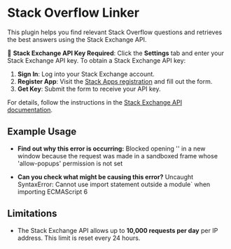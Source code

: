 # Stack Overflow Linker

This plugin helps you find relevant Stack Overflow questions and retrieves the best answers using the Stack Exchange API.

🔑 **Stack Exchange API Key Required**: 
Click the **Settings** tab and enter your Stack Exchange API key. To obtain a Stack Exchange API key:

1. **Sign In**: Log into your Stack Exchange account.
2. **Register App**: Visit the [Stack Apps registration](https://stackapps.com/apps/oauth/register) and fill out the form.
3. **Get Key**: Submit the form to receive your API key.

For details, follow the instructions in the [Stack Exchange API documentation](https://api.stackexchange.com/docs).

## Example Usage

- **Find out why this error is occurring:**
Blocked opening '<URL>' in a new window because the request was made in a sandboxed frame whose 'allow-popups' permission is not set

- **Can you check what might be causing this error?**
Uncaught SyntaxError: Cannot use import statement outside a module` when importing ECMAScript 6

## Limitations

- The Stack Exchange API allows up to **10,000 requests per day** per IP address. This limit is reset every 24 hours.